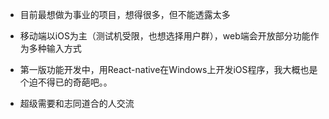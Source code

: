 - 目前最想做为事业的项目，想得很多，但不能透露太多  

- 移动端以iOS为主（测试机受限，也想选择用户群），web端会开放部分功能作为多种输入方式  

- 第一版功能开发中，用React-native在Windows上开发iOS程序，我大概也是个迫不得已的奇葩吧。。

- 超级需要和志同道合的人交流
